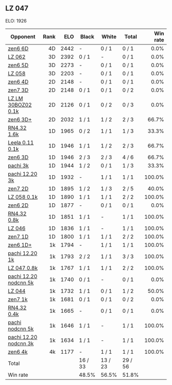 ## LZ 047 ##

ELO: 1926

Opponent | Rank | ELO | Black | White | Total | Win rate
---------|-----:|----:|-------|-------|-------|-------:
[zen6 6D](zen6%206D.md) | 4D | 2442 | - | 0 / 1 | 0 / 1 | 0.0%
[LZ 062](LZ%20062.md) | 3D | 2392 | 0 / 1 | - | 0 / 1 | 0.0%
[zen6 5D](zen6%205D.md) | 3D | 2273 | - | 0 / 1 | 0 / 1 | 0.0%
[LZ 058](LZ%20058.md) | 3D | 2203 | - | 0 / 1 | 0 / 1 | 0.0%
[zen6 4D](zen6%204D.md) | 2D | 2148 | - | 0 / 1 | 0 / 1 | 0.0%
[zen7 3D](zen7%203D.md) | 2D | 2148 | 0 / 1 | 0 / 1 | 0 / 2 | 0.0%
[LZ LM 30BOZ02 0.1k](LZ%20LM%2030BOZ02%200.1k.md) | 2D | 2126 | 0 / 1 | 0 / 2 | 0 / 3 | 0.0%
[zen6 3D+](zen6%203D+.md) | 2D | 2032 | 1 / 1 | 1 / 2 | 2 / 3 | 66.7%
[RN4.32 1.6k](RN4.32%201.6k.md) | 1D | 1965 | 0 / 2 | 1 / 1 | 1 / 3 | 33.3%
[Leela 0.11 0.1k](Leela%200.11%200.1k.md) | 1D | 1946 | 1 / 1 | 1 / 2 | 2 / 3 | 66.7%
[zen6 3D](zen6%203D.md) | 1D | 1946 | 2 / 3 | 2 / 3 | 4 / 6 | 66.7%
[pachi 3k](pachi%203k.md) | 1D | 1944 | 1 / 2 | 0 / 1 | 1 / 3 | 33.3%
[pachi 12.20 3k](pachi%2012.20%203k.md) | 1D | 1932 | - | 1 / 1 | 1 / 1 | 100.0%
[zen7 2D](zen7%202D.md) | 1D | 1895 | 1 / 2 | 1 / 3 | 2 / 5 | 40.0%
[LZ 058 0.1k](LZ%20058%200.1k.md) | 1D | 1890 | 1 / 1 | 1 / 1 | 2 / 2 | 100.0%
[zen6 2D](zen6%202D.md) | 1D | 1877 | - | 0 / 1 | 0 / 1 | 0.0%
[RN4.32 0.8k](RN4.32%200.8k.md) | 1D | 1851 | 1 / 1 | - | 1 / 1 | 100.0%
[LZ 046](LZ%20046.md) | 1D | 1836 | 1 / 1 | - | 1 / 1 | 100.0%
[zen7 1D](zen7%201D.md) | 1D | 1800 | 1 / 1 | 1 / 1 | 2 / 2 | 100.0%
[zen6 1D+](zen6%201D+.md) | 1k | 1794 | - | 1 / 1 | 1 / 1 | 100.0%
[pachi 12.20 1k](pachi%2012.20%201k.md) | 1k | 1793 | 2 / 2 | 1 / 1 | 3 / 3 | 100.0%
[LZ 047 0.8k](LZ%20047%200.8k.md) | 1k | 1767 | 1 / 1 | 1 / 1 | 2 / 2 | 100.0%
[pachi 12.20 nodcnn 5k](pachi%2012.20%20nodcnn%205k.md) | 1k | 1740 | 0 / 1 | - | 0 / 1 | 0.0%
[LZ 044](LZ%20044.md) | 1k | 1732 | 1 / 1 | 0 / 1 | 1 / 2 | 50.0%
[zen7 1k](zen7%201k.md) | 1k | 1681 | 0 / 1 | 0 / 1 | 0 / 2 | 0.0%
[RN4.32 0.4k](RN4.32%200.4k.md) | 1k | 1665 | - | 0 / 1 | 0 / 1 | 0.0%
[pachi nodcnn 5k](pachi%20nodcnn%205k.md) | 1k | 1646 | 1 / 1 | - | 1 / 1 | 100.0%
[pachi 12.20 nodcnn 3k](pachi%2012.20%20nodcnn%203k.md) | 1k | 1634 | 1 / 1 | - | 1 / 1 | 100.0%
[zen6 4k](zen6%204k.md) | 4k | 1177 | - | 1 / 1 | 1 / 1 | 100.0%
Total | | | 16 / 33 | 13 / 23 | 29 / 56 | 
Win rate| | | 48.5% | 56.5% | 51.8% | 
